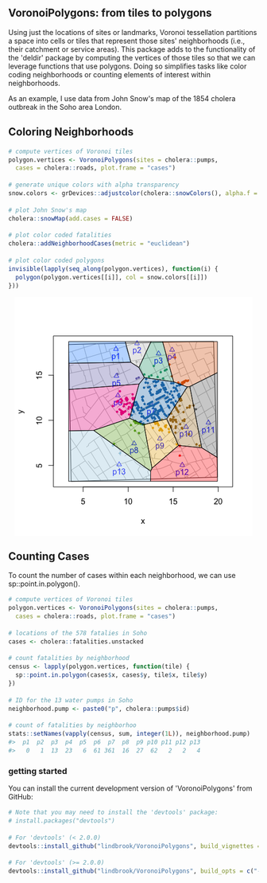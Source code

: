 
<!-- README.md is generated from README.Rmd. Please edit that file -->
VoronoiPolygons: from tiles to polygons
---------------------------------------

Using just the locations of sites or landmarks, Voronoi tessellation partitions a space into cells or tiles that represent those sites' neighborhoods (i.e., their catchment or service areas). This package adds to the functionality of the 'deldir' package by computing the vertices of those tiles so that we can leverage functions that use polygons. Doing so simplifies tasks like color coding neighborhoods or counting elements of interest within neighborhoods.

As an example, I use data from John Snow's map of the 1854 cholera outbreak in the Soho area London.

Coloring Neighborhoods
----------------------

``` r
# compute vertices of Voronoi tiles
polygon.vertices <- VoronoiPolygons(sites = cholera::pumps,
  cases = cholera::roads, plot.frame = "cases")

# generate unique colors with alpha transparency
snow.colors <- grDevices::adjustcolor(cholera::snowColors(), alpha.f = 1/3)

# plot John Snow's map
cholera::snowMap(add.cases = FALSE)

# plot color coded fatalities
cholera::addNeighborhoodCases(metric = "euclidean")

# plot color coded polygons
invisible(lapply(seq_along(polygon.vertices), function(i) {
  polygon(polygon.vertices[[i]], col = snow.colors[[i]])
}))
```

<img src="README_files/figure-markdown_github/coloring-1.png" style="display: block; margin: auto;" />

Counting Cases
--------------

To count the number of cases within each neighborhood, we can use sp::point.in.polygon().

``` r
# compute vertices of Voronoi tiles
polygon.vertices <- VoronoiPolygons(sites = cholera::pumps,
  cases = cholera::roads, plot.frame = "cases")

# locations of the 578 fatalies in Soho
cases <- cholera::fatalities.unstacked

# count fatalities by neighborhood
census <- lapply(polygon.vertices, function(tile) {
  sp::point.in.polygon(cases$x, cases$y, tile$x, tile$y)
})

# ID for the 13 water pumps in Soho
neighborhood.pump <- paste0("p", cholera::pumps$id)

# count of fatalities by neighborhoo
stats::setNames(vapply(census, sum, integer(1L)), neighborhood.pump)
#>  p1  p2  p3  p4  p5  p6  p7  p8  p9 p10 p11 p12 p13
#>   0   1  13  23   6  61 361  16  27  62   2   2   4
```

### getting started

You can install the current development version of 'VoronoiPolygons' from GitHub:

``` r
# Note that you may need to install the 'devtools' package:
# install.packages("devtools")

# For 'devtools' (< 2.0.0)
devtools::install_github("lindbrook/VoronoiPolygons", build_vignettes = TRUE)

# For 'devtools' (>= 2.0.0)
devtools::install_github("lindbrook/VoronoiPolygons", build_opts = c("--no-resave-data", "--no-manual"))
```
